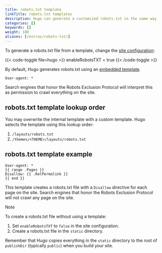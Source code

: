 ```yaml
---
title: robots.txt template
linkTitle: robots.txt templates
description: Hugo can generate a customized robots.txt in the same way as any other template.
categories: []
keywords: []
weight: 180
aliases: [/extras/robots-txt/]
---
```


To generate a robots.txt file from a template, change the [site configuration][]:

{{< code-toggle file=hugo >}}
enableRobotsTXT = true
{{< /code-toggle >}}

By default, Hugo generates robots.txt using an [embedded template][].

```text
User-agent: *
```

Search engines that honor the Robots Exclusion Protocol will interpret this as permission to crawl everything on the site.

## robots.txt template lookup order

You may overwrite the internal template with a custom template. Hugo selects the template using this lookup order:

1. `/layouts/robots.txt`
1. `/themes/<THEME>/layouts/robots.txt`

## robots.txt template example

```text {file="layouts/robots.txt"}
User-agent: *
{{ range .Pages }}
Disallow: {{ .RelPermalink }}
{{ end }}
```

This template creates a robots.txt file with a `Disallow` directive for each page on the site. Search engines that honor the Robots Exclusion Protocol will not crawl any page on the site.

> [!note]
> To create a robots.txt file without using a template:
>
> 1. Set `enableRobotsTXT` to `false` in the site configuration.
> 1. Create a robots.txt file in the `static` directory.
>
> Remember that Hugo copies everything in the `static` directory to the root of `publishDir` (typically `public`) when you build your site.

[embedded template]: <{{% eturl robots %}}>
[site configuration]: /docs/reference/configuration/
